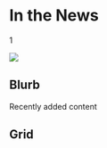 # In the News

1

![](https://s3.amazonaws.com/wgbhstocksales.org/clip_1.png)

## Blurb

Recently added content

## Grid
